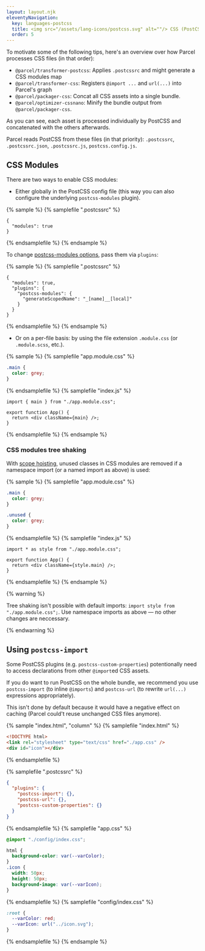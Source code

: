 ```yaml
---
layout: layout.njk
eleventyNavigation:
  key: languages-postcss
  title: <img src="/assets/lang-icons/postcss.svg" alt=""/> CSS (PostCSS)
  order: 5
---
```


To motivate some of the following tips, here's an overview over how Parcel processes CSS files (in that order):

- `@parcel/transformer-postcss`:
  Applies `.postcssrc` and might generate a CSS modules map
- `@parcel/transformer-css`:
  Registers `@import ...` and `url(...)` into Parcel's graph
- `@parcel/packager-css`:
  Concat all CSS assets into a single bundle.
- `@parcel/optimizer-cssnano`:
  Minify the bundle output from `@parcel/packager-css`.

As you can see, each asset is processed individually by PostCSS and concatenated with the others afterwards.

Parcel reads PostCSS from these files (in that priority): `.postcssrc`, `.postcssrc.json`, `.postcssrc.js`, `postcss.config.js`.

## CSS Modules

There are two ways to enable CSS modules:

- Either globally in the PostCSS config file (this way you can also configure the underlying `postcss-modules` plugin).

{% sample %}
{% samplefile ".postcssrc" %}

```json/1
{
  "modules": true
}
```

{% endsamplefile %}
{% endsample %}

To change [postcss-modules options](https://github.com/css-modules/postcss-modules#usage), pass them via `plugins`:


{% sample %}
{% samplefile ".postcssrc" %}

```json/4
{
  "modules": true,
  "plugins": {
    "postcss-modules": {
      "generateScopedName": "_[name]__[local]"
    }
  }
}
```

{% endsamplefile %}
{% endsample %}

- Or on a per-file basis: by using the file extension `.module.css` (or `.module.scss`, etc.).

{% sample %}
{% samplefile "app.module.css" %}

```css
.main {
  color: grey;
}
```

{% endsamplefile %}
{% samplefile "index.js" %}

```jsx/1
import { main } from "./app.module.css";

export function App() {
  return <div className={main} />;
}
```

{% endsamplefile %}
{% endsample %}

### CSS modules tree shaking

With [scope hoisting](/features/scope-hoisting/), unused classes in CSS modules are removed if a namespace import (or a named import as above) is used:

{% sample %}
{% samplefile "app.module.css" %}

```css
.main {
  color: grey;
}

.unused {
  color: grey;
}
```

{% endsamplefile %}
{% samplefile "index.js" %}

```jsx/1
import * as style from "./app.module.css";

export function App() {
  return <div className={style.main} />;
}
```

{% endsamplefile %}
{% endsample %}

{% warning %}

Tree shaking isn't possible with default imports: `import style from "./app.module.css";`. Use namespace imports as above — no other changes are neccessary.

{% endwarning %}

## Using `postcss-import`

<!-- https://github.com/parcel-bundler/parcel/issues/1165 -->

Some PostCSS plugins (e.g. `postcss-custom-properties`) potentionally need to access declarations from other `@import`ed CSS assets.

If you do want to run PostCSS on the whole bundle, we recommend you use `postcss-import` (to inline `@imports`) and `postcss-url` (to rewrite `url(...)` expressions appropriately).

This isn't done by default because it would have a negative effect on caching (Parcel could't reuse unchanged CSS files anymore).

{% sample "index.html", "column" %}
{% samplefile "index.html" %}

```html
<!DOCTYPE html>
<link rel="stylesheet" type="text/css" href="./app.css" />
<div id="icon"></div>
```

{% endsamplefile %}

{% samplefile ".postcssrc" %}

```json
{
  "plugins": {
    "postcss-import": {},
    "postcss-url": {},
    "postcss-custom-properties": {}
  }
}
```

{% endsamplefile %}
{% samplefile "app.css" %}

```css
@import "./config/index.css";

html {
  background-color: var(--varColor);
}
.icon {
  width: 50px;
  height: 50px;
  background-image: var(--varIcon);
}
```

{% endsamplefile %}
{% samplefile "config/index.css" %}

```css
:root {
  --varColor: red;
  --varIcon: url("../icon.svg");
}
```

{% endsamplefile %}
{% endsample %}
